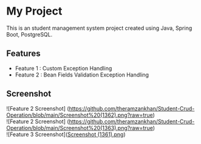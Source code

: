 # My Project

This is an student management system project created using Java, Spring Boot, PostgreSQL.

## Features
- Feature 1 : Custom Exception Handling
- Feature 2 : Bean Fields Validation Exception Handling

## Screenshot
![Feature 2 Screenshot] (https://github.com/theramzankhan/Student-Crud-Operation/blob/main/Screenshot%20(1362).png?raw=true) <br>
![Feature 2 Screenshot] (https://github.com/theramzankhan/Student-Crud-Operation/blob/main/Screenshot%20(1363).png?raw=true) <br>
![Feature 3 Screenshot]([Screenshot (1361).png](https://github.com/theramzankhan/Student-Crud-Operation/blob/main/Screenshot%20(1361).png?raw=true))
